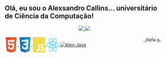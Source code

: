 ## Olá, eu sou o Alexsandro Callins... universitário de Ciência da Computação!

<div align="center">
  <a href="https://github.com/alexsandrocallins">
  <img height="180em" src="https://github-readme-stats.vercel.app/api?username=alexsandrocallins&show_icons=true&theme=dark&include_all_commits=true&count_private=true"/>
  <img height="180em" src="https://github-readme-stats.vercel.app/api/top-langs/?username=alexsandrocallins&layout=compact&langs_count=7&theme=dark"/>
</div>

<div style="display: inline_block"> <br>
  <img align="center" alt="Alex-HTML" height="50" width="40" src="https://raw.githubusercontent.com/devicons/devicon/master/icons/html5/html5-original.svg">
  <img align="center" alt="Alex-CSS" height="50" width="40" src="https://raw.githubusercontent.com/devicons/devicon/master/icons/css3/css3-original.svg">
  <img align="center" alt="Alex-Js" height="50" width="40" src="https://raw.githubusercontent.com/devicons/devicon/master/icons/javascript/javascript-plain.svg">
  <img align="center" alt="Alex-React" height="50" width="40" src="https://raw.githubusercontent.com/devicons/devicon/master/icons/react/react-original.svg">
  <img align="center" alt="Alex-Java" height="50" width="50" src="https://cdn.jsdelivr.net/gh/devicons/devicon/icons/java/java-original-wordmark.svg">
          
  
  <img align="right" alt="Rafa-pic" height="150" style="border-radius:50px;" src="https://cdn.discordapp.com/attachments/912465218431500301/981278616660889641/download20220502154052.png">
</div>
  
  ##






<!--<p align="center">
        <img src="https://raw.githubusercontent.com/bornmay/bornmay/Update/svg/Bottom.svg" alt="Github Stats" />
</p>-->
